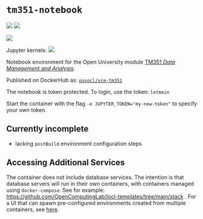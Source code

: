 # `tm351-notebook`
![](https://img.shields.io/badge/linux-x86_64-blue) ![](https://img.shields.io/badge/linux-armv7l-blue)

![](https://img.shields.io/badge/RPi-32bitOS-red)

Jupyter kernels: ![](https://img.shields.io/badge/python-3.8-blue)

Notebook environment for the Open University module [TM351 *Data Management and Analysis*](http://www.open.ac.uk/courses/modules/tm351).

Published on DockerHub as: [`ouvocl/vce-tm351`](https://hub.docker.com/r/ouvocl/vce-tm351)

The notebook is token protected. To login, use the token: `letmein`

Start the container with the flag `-e JUPYTER_TOKEN="my-new-token"` to specify your own token.


## Currently incomplete

- lacking `postBuild` environment configuration steps

## Accessing Additional Services
The container does not include database services. The intention is that database servers will run in their own containers, with containers managed using `docker-compose`.  See for example: https://github.com/OpenComputingLab/locl-templates/tree/main/stack . For a UI that can spawn pre-configured environments created from multiple containers, see [here](https://docs.google.com/document/d/1pRKTaYbvzZJ4n3Ww_ShGURcJdIHBQhOjQdgCSviUV3o/edit?usp=sharing).

